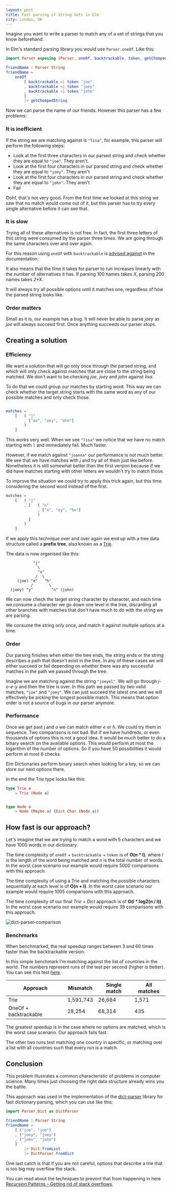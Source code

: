 ```yaml
---
layout: post
title: Fast parsing of String Sets in Elm
city: London, UK
---
```


Imagine you want to write a parser to match any of a set of strings that you know beforehand.

In Elm's standard parsing library you would use `Parser.oneOf`. Like this:

```elm
import Parser exposing (Parser, oneOf, backtrackable, token, getChompedString)

friendName : Parser String
friendName =
	oneOf
		[ backtrackable <| token "joe"
		, backtrackable <| token "joey"
		, backtrackable <| token "john"
		]
		|> getChompedString
```

Now we can parse the name of our friends. However this parser has a few problems:

### It is inefficient

If the string we are matching against is `"lisa"`, for example, this parser will perform the following steps:

- Look at the first three characters in our parsed string and check whether they are equal to `"joe"`. They aren't.
- Look at the first four characters in our parsed string and check whether they are equal to `"joey"`. They aren't
- Look at the first four characters in our parsed string and check whether they are equal to `"john"`. They aren't
- Fail

Oohf, that's not very good. From the first time we looked at this string we saw that no match would come out of it, but
this parser has to try every single alternative before it can see that.

### It is slow

Trying all of these alternatives is not free. In fact, the first three letters of this string were consumed by the parser three times.
We are going through the same characters over and over again.

For this reason using `oneOf` with `backtrackable` is [advised against](https://github.com/elm/parser/blob/master/semantics.md#backtrackable--oneof-inefficient) in the documentation.

It also means that the time it takes for parser to run increases linearly with the number of alternatives it has. If parsing 100 names takes *X*, parsing 200 names takes *2\*X*.

It will always try all possible options until it matches one, regardless of how the parsed string looks like.

### Order matters

Small as it is, our example has a bug. It will never be able to parse *joey* as *joe* will always succeed first. Once anything succeeds our parser stops.

## Creating a solution

### Efficiency

We want a solution that will go only once through the parsed string, and which will only check against matches that are close to the string being matched.
We don't want to be checking *joe*, *joey* and *john* against *lisa*.

To do that we could group our matches by starting word. This way we can check whether the target string starts with the same word as any of our possible matches and only check those.

```elm

matches =
    [   ( "j"
        , ["oe", "oey", "ohn"]
        )
    ]
```

This works very well. When we see `"lisa"` we notice that we have no match starting with `l` and immediately fail. Much faster.

However, if we match against `"joanna"` our performance is not much better. We see that we have matches with *j* and try all of them just like before.
Nonetheless it is still somewhat better than the first version because if we did have matches starting with other letters we wouldn't try to match those.

To improve the situation we could try to apply this trick again, but this time considering the second word instead of the first.

```elm
matches =
    [   ( "j"
        , [   ( "o"
              , ["e", "ey", "hn"]
              )
          ]
        )
    ]
```

If we apply this technique over and over again we end up with a tree data structure called a **prefix tree**, also known as a [Trie](https://en.wikipedia.org/wiki/Trie).

The data is now organised like this:

                "j"
                  \
                  "o"
                 /  \
         (joe) "e"   "h"
               /       \
      (joey) "y"        "n" (john)


We can now check the target string character by character, and each time we consume a character we go down one level in the tree,
discarding all other branches with matches that don't have much to do with the string we are parsing.

We consume the string only once, and match it against multiple options at a time.

### Order

Our parsing finishes when either the tree ends, the string ends or the string describes a path that doesn't exist in the tree.
In any of these cases we will either succeed or fail depending on whether there was any successful matches in the path we passed through the tree.

Imagine we are matching against the string `"joeyel"`. We will go through *j-o-e-y* and then the tree is over. In this path we passed by two valid matches, `"joe"` and `"joey"`.
We can just succeed the latest one and we will effectively be picking the longest possible match. This means that option order is not a source of bugs in our parser anymore.

### Performance

Once we get past *j* and *o* we can match either *e* or *h*. We could try them in sequence. Two comparisons is not bad.
But if we have hundreds, or even thousands of options this is not a good idea. It would be much better to do a binary search on the available options.
This would perform at most the logarithm of the number of options. So if you have 50 possibilities it would perform at most 6 checks.

Elm Dictionaries perform binary search when looking for a key, so we can store our next options there.

In the end the Trie type looks like this:

```elm
type Trie a
    = Trie (Node a)


type Node a
    = Node (Maybe a) (Dict Char (Node a))
```

## How fast is our approach?

Let's imagine that we are trying to match a word with 5 characters and we have 1000 words in our dictionary.

The time complexity of `oneOf` + `backtrackable` + `token` is of **O(n * l)**, where *l* is the length
of the word being matched and *n* is the total number of words.
In the worst case scenario our example would require 5000 comparisons with this approach.

The time complexity of using a Trie and matching the possible characters sequentially at each level is of **O(n + l)**.
In the worst case scenario our example would require 1005 comparisons with this approach.

The time complexity of our final *Trie* + *Dict* approach is of **O(l * log2(n / l))**.
In the worst case scenario our example would require 39 comparisons with this approach.

![dict-parser-comparison](../images/2020-03-10-comparisons-chart.svg)

### Benchmarks

When benchmarked, the real speedup ranges between 3 and 60 times faster than the backtrackable version.

In this simple benchmark I'm matching against the list of countries in the world.
The numbers represent runs of the test per second (higher is better).
You can see this test [here](https://ellie-app.com/8gJPXf44WdQa1).

| Approach               | Mismatch  | Single match | All matches |
| ---------------------- | --------- | ------------ | ----------- |
| Trie                   | 1,591,743 | 26,684       | 1,571       |
| OneOf + backtrackable  | 28,254    | 68,314       | 435         |

The greatest speedup is in the case where no options are matched, which is the worst case scenario. Our approach fails fast.

The other two runs test matching one country in specific, or matching over a list with all countries such that every run is a match.

## Conclusion

This problem illustrates a common characteristic of problems in computer science.
Many times just choosing the right data structure already wins you the battle.

This approach was used in the implementation of the [dict-parser](https://github.com/lazamar/dict-parser/tree/1.0.2)
library for fast dictionary parsing, which you can use like this:

```elm
import Parser.Dict as DictParser

friendName : Parser String
friendName =
	[ ("joe", "joe")
	, ("joey", "joey")
	, ("john", "john")
	]
		|> Dict.fromList
		|> DictParser.fromDict
```

One last catch is that if you are not careful, options that describe a trie that is too big may overflow the stack.

You can read about the techniques to prevent that from happening in here [Recursion Patterns - Getting rid of stack overflows](https://lazamar.github.io/recursion-patterns/).

